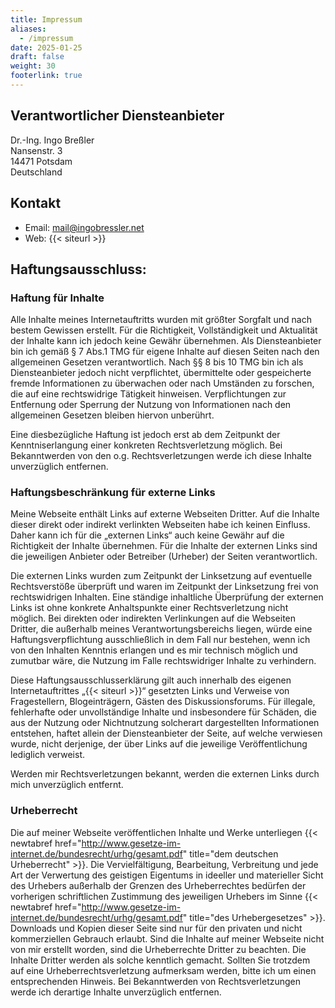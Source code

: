 ```yaml
---
title: Impressum
aliases:
  - /impressum
date: 2025-01-25
draft: false
weight: 30
footerlink: true
---
```


## Verantwortlicher Diensteanbieter

Dr.-Ing. Ingo Breßler \
Nansenstr. 3 \
14471 Potsdam \
Deutschland

## Kontakt

- Email: mail@ingobressler.net
- Web: {{< siteurl >}}

## Haftungsausschluss:

### Haftung für Inhalte

Alle Inhalte meines Internetauftritts wurden mit größter Sorgfalt und nach bestem Gewissen erstellt. Für die Richtigkeit, Vollständigkeit und Aktualität der Inhalte kann ich jedoch keine Gewähr übernehmen. Als Diensteanbieter bin ich gemäß § 7 Abs.1 TMG für eigene Inhalte auf diesen Seiten nach den allgemeinen Gesetzen verantwortlich. Nach §§ 8 bis 10 TMG bin ich als Diensteanbieter jedoch nicht verpflichtet, übermittelte oder gespeicherte fremde Informationen zu überwachen oder nach Umständen zu forschen, die auf eine rechtswidrige Tätigkeit hinweisen. Verpflichtungen zur Entfernung oder Sperrung der Nutzung von Informationen nach den allgemeinen Gesetzen bleiben hiervon unberührt.

Eine diesbezügliche Haftung ist jedoch erst ab dem Zeitpunkt der Kenntniserlangung einer konkreten Rechtsverletzung möglich. Bei Bekanntwerden von den o.g. Rechtsverletzungen werde ich diese Inhalte unverzüglich entfernen.

### Haftungsbeschränkung für externe Links

Meine Webseite enthält Links auf externe Webseiten Dritter. Auf die Inhalte dieser direkt oder indirekt verlinkten Webseiten habe ich keinen Einfluss. Daher kann ich für die „externen Links“ auch keine Gewähr auf die Richtigkeit der Inhalte übernehmen. Für die Inhalte der externen Links sind die jeweiligen Anbieter oder Betreiber (Urheber) der Seiten verantwortlich.

Die externen Links wurden zum Zeitpunkt der Linksetzung auf eventuelle Rechtsverstöße überprüft und waren im Zeitpunkt der Linksetzung frei von rechtswidrigen Inhalten. Eine ständige inhaltliche Überprüfung der externen Links ist ohne konkrete Anhaltspunkte einer Rechtsverletzung nicht möglich. Bei direkten oder indirekten Verlinkungen auf die Webseiten Dritter, die außerhalb meines Verantwortungsbereichs liegen, würde eine Haftungsverpflichtung ausschließlich in dem Fall nur bestehen, wenn ich von den Inhalten Kenntnis erlangen und es mir technisch möglich und zumutbar wäre, die Nutzung im Falle rechtswidriger Inhalte zu verhindern.

Diese Haftungsausschlusserklärung gilt auch innerhalb des eigenen Internetauftrittes „{{< siteurl >}}“ gesetzten Links und Verweise von Fragestellern, Blogeinträgern, Gästen des Diskussionsforums. Für illegale, fehlerhafte oder unvollständige Inhalte und insbesondere für Schäden, die aus der Nutzung oder Nichtnutzung solcherart dargestellten Informationen entstehen, haftet allein der Diensteanbieter der Seite, auf welche verwiesen wurde, nicht derjenige, der über Links auf die jeweilige Veröffentlichung lediglich verweist.

Werden mir Rechtsverletzungen bekannt, werden die externen Links durch mich unverzüglich entfernt.

### Urheberrecht

Die auf meiner Webseite veröffentlichen Inhalte und Werke unterliegen {{< newtabref href="http://www.gesetze-im-internet.de/bundesrecht/urhg/gesamt.pdf" title="dem deutschen Urheberrecht" >}}. Die Vervielfältigung, Bearbeitung, Verbreitung und jede Art der Verwertung des geistigen Eigentums in ideeller und materieller Sicht des Urhebers außerhalb der Grenzen des Urheberrechtes bedürfen der vorherigen schriftlichen Zustimmung des jeweiligen Urhebers im Sinne {{< newtabref href="http://www.gesetze-im-internet.de/bundesrecht/urhg/gesamt.pdf" title="des Urhebergesetzes" >}}. Downloads und Kopien dieser Seite sind nur für den privaten und nicht kommerziellen Gebrauch erlaubt. Sind die Inhalte auf meiner Webseite nicht von mir erstellt worden, sind die Urheberrechte Dritter zu beachten. Die Inhalte Dritter werden als solche kenntlich gemacht. Sollten Sie trotzdem auf eine Urheberrechtsverletzung aufmerksam werden, bitte ich um einen entsprechenden Hinweis. Bei Bekanntwerden von Rechtsverletzungen werde ich derartige Inhalte unverzüglich entfernen.
